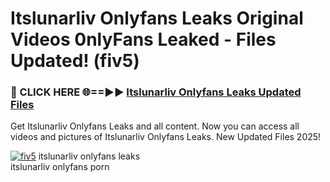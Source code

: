 # Itslunarliv Onlyfans Leaks Original Videos 0nlyFans Leaked - Files Updated! (fiv5)

<h3>🔴 CLICK HERE 🌐==►► <a href="https://tinyurl.com/x26r9saj" rel="nofollow">Itslunarliv Onlyfans Leaks Updated Files</a></h3>

Get Itslunarliv Onlyfans Leaks and all content. Now you can access all videos and pictures of Itslunarliv Onlyfans Leaks. New Updated Files 2025!

[![fiv5](https://i.imgur.com/LkgZPqh.gif)](https://tinyurl.com/x26r9saj)
itslunarliv onlyfans leaks<br>
itslunarliv onlyfans porn